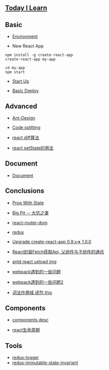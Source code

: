 ## [Today I Learn](https://github.com/xiaohesong/TIL)

## Basic
- [Environment](https://github.com/xiaohesong/ums/wiki/environment)

- New React App

```shell
npm install -g create-react-app
create-react-app my-app

cd my-app
npm start
```

- [Start Up](https://github.com/xiaohesong/ums/wiki/Start-up-app)

- [Basic Deploy](https://github.com/xiaohesong/ums/wiki/Deploy-React-App)

## Advanced

- [Ant-Design](https://github.com/xiaohesong/ums/wiki/How-To-Use-Ant-Design)

- [Code splitting](https://github.com/xiaohesong/ums/wiki/code-splitting)

- [react diff算法](https://github.com/xiaohesong/ums/wiki/diff%E7%AE%97%E6%B3%95)

- [react setState的用法](https://github.com/xiaohesong/ums/wiki/react%E4%B9%8B%60setState%60)

## Document

- [Document](https://github.com/xiaohesong/ums/wiki/React-documentation)

## Conclusions

- [Prop With State](https://github.com/xiaohesong/ums/wiki/component-state-and-props)

- [Big Pit -- 大坑之罩](https://github.com/xiaohesong/ums/wiki/PIT(keng))

- [react-router-dom](https://github.com/xiaohesong/ums/wiki/react-router-dom)

- [redux](https://github.com/xiaohesong/ums/wiki/Redux%E4%BD%BF%E7%94%A8%E6%80%BB%E7%BB%93)

- [Upgrade create-react-app 0.9.x=> 1.0.0](https://github.com/xiaohesong/ums/wiki/Upgrade-Create-react-app)

- [React封装Fetch获取Api, 父组件与子组件的通讯](https://github.com/xiaohesong/ums/wiki/React%E5%B0%81%E8%A3%85Fetch%E8%8E%B7%E5%8F%96Api,-%E7%88%B6%E7%BB%84%E4%BB%B6%E4%B8%8E%E5%AD%90%E7%BB%84%E4%BB%B6%E7%9A%84%E9%80%9A%E8%AE%AF)

- [antd react upload img](https://github.com/xiaohesong/ums/wiki/react,-antd%E4%B8%8A%E4%BC%A0%E5%9B%BE%E7%89%87%E5%88%B0%E9%98%BF%E9%87%8C%E4%BA%91%E5%AF%B9%E8%B1%A1%E5%AD%98%E5%82%A8.)

- [webpack遇到的一些问题](https://github.com/xiaohesong/ums/wiki/webpack%E9%85%8D%E7%BD%AE%E9%81%87%E5%88%B0%E7%9A%84%E9%97%AE%E9%A2%98)

- [webpack遇到的一些问题2](https://github.com/xiaohesong/ums/wiki/webpack%E9%81%87%E5%88%B0%E7%9A%84%E4%B8%80%E4%BA%9B%E9%97%AE%E9%A2%98(2))

- [词法作用域,闭包,this](https://github.com/xiaohesong/ums/wiki/%E9%9D%99%E6%80%81%E4%BD%9C%E7%94%A8%E5%9F%9F,%E9%97%AD%E5%8C%85,this%E7%9A%84%E5%8C%BA%E5%88%AB)

## Components

- [components desc](https://github.com/xiaohesong/ums/wiki/Components)

- [react生命周期](https://github.com/xiaohesong/ums/wiki/life-cycle)

## Tools

- [redux-logger](https://github.com/evgenyrodionov/redux-logger)
- [redux-immutable-state-invariant](https://github.com/leoasis/redux-immutable-state-invariant)
